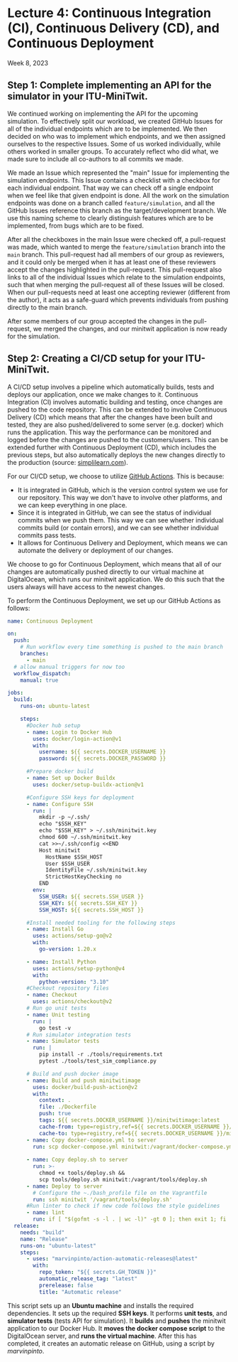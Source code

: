 # Lecture 4: Continuous Integration (CI), Continuous Delivery (CD), and Continuous Deployment
Week 8, 2023

## Step 1: Complete implementing an API for the simulator in your ITU-MiniTwit.

We continued working on implementing the API for the upcoming simulation. To effectively split our workload, we created GitHub Issues for all of the individual endpoints which are to be implemented. We then decided on who was to implement which endpoints, and we then assigned ourselves to the respective Issues. Some of us worked individually, while others worked in smaller groups. To accurately reflect who did what, we made sure to include all co-authors to all commits we made. 

We made an Issue which represented the "main" Issue for implementing the simulation endpoints. This Issue contains a checklist with a checkbox for each individual endpoint. That way we can check off a single endpoint when we feel like that given endpoint is done. All the work on the simulation endpoints was done on a branch called `feature/simulation`, and all the GitHub Issues reference this branch as the target/development branch. We use this naming scheme to clearly distinguish features which are to be implemented, from bugs which are to be fixed. 

After all the checkboxes in the main Issue were checked off, a pull-request was made, which wanted to merge the `feature/simulation` branch into the `main` branch. This pull-request had all members of our group as reviewers, and it could only be merged when it has at least one of these reviewers accept the changes highlighted in the pull-request. This pull-request also links to all of the individual Issues which relate to the simulation endpoints, such that when merging the pull-request all of these Issues will be closed. When our pull-requests need at least one accepting reviewer (different from the author), it acts as a safe-guard which prevents individuals from pushing directly to the main branch.

After some members of our group accepted the changes in the pull-request, we merged the changes, and our minitwit application is now ready for the simulation.

## Step 2: Creating a CI/CD setup for your ITU-MiniTwit.

A CI/CD setup involves a pipeline which automatically builds, tests and deploys our application, once we make changes to it. Continuous Integration (CI) involves automatic building and testing, once changes are pushed to the code repository. This can be extended to involve Continuous Delivery (CD) which means that after the changes have been built and tested, they are also pushed/delivered to some server (e.g. docker) which runs the application. This way the performance can be monitored and logged before the changes are pushed to the customers/users. This can be extended further with Continuous Deployment (CD), which includes the previous steps, but also automatically deploys the new changes directly to the production (source: [simplilearn.com](https://www.simplilearn.com/tutorials/devops-tutorial/continuous-delivery-and-continuous-deployment)).

For our CI/CD setup, we choose to utilize [GitHub Actions](https://github.com/features/actions). This is because:
 - It is integrated in GitHub, which is the version control system we use for our repository. This way we don't have to involve other platforms, and we can keep everything in one place.
 - Since it is integrated in GitHub, we can see the status of individual commits when we push them. This way we can see whether individual commits build (or contain errors), and we can see whether individual commits pass tests. 
 - It allows for Continuous Delivery and Deployment, which means we can automate the delivery or deployment of our changes.

We choose to go for Continuous Deployment, which means that all of our changes are automatically pushed directly to our virtual machine at DigitalOcean, which runs our minitwit application. We do this such that the users always will have access to the newest changes.

To perform the Continuous Deployment, we set up our GitHub Actions as follows:
``` yml
name: Continuous Deployment

on:
  push:
    # Run workflow every time something is pushed to the main branch
    branches:
      - main
  # allow manual triggers for now too
  workflow_dispatch:
    manual: true

jobs:
  build:
    runs-on: ubuntu-latest

    steps:
      #Docker hub setup
      - name: Login to Docker Hub
        uses: docker/login-action@v1
        with:
          username: ${{ secrets.DOCKER_USERNAME }}
          password: ${{ secrets.DOCKER_PASSWORD }}

      #Prepare docker build
      - name: Set up Docker Buildx
        uses: docker/setup-buildx-action@v1

      #Configure SSH keys for deployment
      - name: Configure SSH
        run: |
          mkdir -p ~/.ssh/
          echo "$SSH_KEY"
          echo "$SSH_KEY" > ~/.ssh/minitwit.key
          chmod 600 ~/.ssh/minitwit.key
          cat >>~/.ssh/config <<END
          Host minitwit
            HostName $SSH_HOST
            User $SSH_USER
            IdentityFile ~/.ssh/minitwit.key
            StrictHostKeyChecking no
          END
        env:
          SSH_USER: ${{ secrets.SSH_USER }}
          SSH_KEY: ${{ secrets.SSH_KEY }}
          SSH_HOST: ${{ secrets.SSH_HOST }}

      #Install needed tooling for the following steps
      - name: Install Go
        uses: actions/setup-go@v2
        with:
          go-version: 1.20.x

      - name: Install Python
        uses: actions/setup-python@v4
        with:
          python-version: "3.10"
      #Checkout repository files
      - name: Checkout
        uses: actions/checkout@v2
      # Run go unit tests
      - name: Unit testing
        run: |
          go test -v
      # Run simulator integration tests
      - name: Simulator tests
        run: |
          pip install -r ./tools/requirements.txt
          pytest ./tools/test_sim_compliance.py

      # Build and push docker image
      - name: Build and push minitwitimage
        uses: docker/build-push-action@v2
        with:
          context: .
          file: ./Dockerfile
          push: true
          tags: ${{ secrets.DOCKER_USERNAME }}/minitwitimage:latest
          cache-from: type=registry,ref=${{ secrets.DOCKER_USERNAME }}/minitwitimage:webbuildcache
          cache-to: type=registry,ref=${{ secrets.DOCKER_USERNAME }}/minitwitimage:webbuildcache,mode=max
      - name: Copy docker-compose.yml to server
        run: scp docker-compose.yml minitwit:/vagrant/docker-compose.yml
      
      - name: Copy deploy.sh to server
        run: >-
          chmod +x tools/deploy.sh &&
          scp tools/deploy.sh minitwit:/vagrant/tools/deploy.sh
      - name: Deploy to server
        # Configure the ~./bash_profile file on the Vagrantfile
        run: ssh minitwit '/vagrant/tools/deploy.sh'
      #Run linter to check if new code follows the style guidelines
      - name: lint
        run: if [ "$(gofmt -s -l . | wc -l)" -gt 0 ]; then exit 1; fi
  release:
    needs: "build"
    name: "Release"
    runs-on: "ubuntu-latest"
    steps:
      - uses: "marvinpinto/action-automatic-releases@latest"
        with:
          repo_token: "${{ secrets.GH_TOKEN }}"
          automatic_release_tag: "latest"
          prerelease: false
          title: "Automatic release"
```

This script sets up an **Ubuntu machine** and installs the required dependencies. It sets up the required **SSH keys**. It performs **unit tests**, and **simulator tests** (tests API for simulation). It **builds** and **pushes** the minitwit application to our Docker Hub. It **moves the docker compose script** to the DigitalOcean server, and **runs the virtual machine**. After this has completed, it creates an automatic release on GitHub, using a script by *marvinpinto*.
